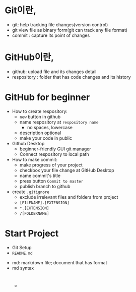 # Git이란,
  - git: help tracking file changes(version control)
  - git view file as binary form(git can track any file format)
  - commit
    : capture its point of changes
# GitHub이란,
  - github: upload file and its changes detail
  - respository
    : folder that has code changes and its history

# GitHub for beginner
  - How to create respository:
    - `new` button in github
	- name respository at `respository name`
	  - no spaces, lowercase
	- description optional
	- make your code in public
  - Github Desktop
    - beginner-friendly GUI git manager
	- Connect respository to local path
  - How to make commit:
    - make progress of your project
	- checkbox your file change at GitHub Desktop
	- name commit's title
	- press button `Commit to master`
	- publish branch to github
  - create `.gitignore`
    - exclude irrelevant files and folders from project
	- `[FILENAME].[EXTENSION]`
	- `*.[EXTENSION]`
	- `/[FOLDERNAME]`

# Start Project
  - Git Setup
  - `README.md` 
  
  * md: markdown file; document that has format
  * md syntax
    - #